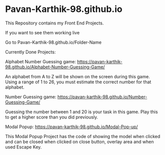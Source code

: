 # Pavan-Karthik-98.github.io

This Repository contains my Front End Projects.

If you want to see them working live

Go to Pavan-Karthik-98.github.io/Folder-Name

Currently Done Projects:

Alphabet Number Guessing game: https://pavan-karthik-98.github.io/Alphabet-Number-Guessing-Game/

An alphabet from A to Z will be shown on the screen during this game. Using a range of 1 to 26, you must estimate the correct number for that alphabet.

Number Guessing game: https://pavan-karthik-98.github.io/Number-Guessing-Game/

Guessing the number between 1 and 20 is your task in this game. Play this to get a higher score than you did previously.

Modal Popup: https://pavan-karthik-98.github.io/Modal-Pop-up/

This Modal Popup Project has the code of showing the model when clicked and can be closed when clicked on close button, overlay area and when used Escape Key.
